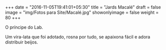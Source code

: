 +++
date = "2016-11-05T19:41:01+05:30"
title = "Jards Macalé"
draft = false
image = "img/Fotos para Site/Macalé.jpg"
showonlyimage = false
weight = 80
+++


<!--more-->
O príncipe do Lab.

Um vira-lata que foi adotado, rosna por tudo, se apaixona fácil e adora distribuir beijos.

